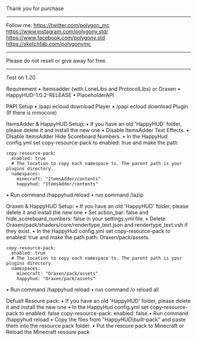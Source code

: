 Thank you for purchase
_______________________________________

Follow me:
https://twitter.com/polygon_mc
https://www.instagram.com/polygony.std/
https://www.facebook.com/polygony.std
https://sketchfab.com/polygonymc

_______________________________________

Please do not resell or give away for free.
_______________________________________

Test on 1.20

Requirement
  • Itemsadder (with LoneLibs and ProtocolLibs) or Oraxen
  • HappyHUD-1.0.2-RELEASE
  • PlaceholderAPI


PAPI Setup
  • /papi ecloud download Player
  • /papi ecloud download Plugin (If there is mmocore)

ItemsAdder & HappyHUD Setup:
  • If you have an old 'HappyHUD' folder, please delete it and install the new one
  • Disable ItemsAdder Text Effects.
  • Disable ItemsAdder Hide Scoreboard Numbers.
  • In the HappyHud config.yml set copy-resource-pack to enabled: true and make the path

    copy-resource-pack:
      enabled: true
      # The location to copy each namespace to. The parent path is your plugins directory.
      namespaces:
        minecraft: "ItemsAdder/contents"
        happyhud: "ItemsAdder/contents"
  • Run command /happyhud reload
  • run command /iazip

Oraxen & HappyHUD Setup:
  • If you have an old 'HappyHUD' folder, please delete it and install the new one
  • Set action_bar: false and hide_scoreboard_numbers: false in your settings.yml file.
  • Delete Oraxen/pack/shaders/core/rendertype_text.json and rendertype_text.vsh if they exist.
  • In the HappyHud config.yml set copy-resource-pack to enabled: true and make the path path: Oraxen/pack/assets.

    copy-resource-pack:
      enabled: true
      # The location to copy each namespace to. The parent path is your plugins directory.
      namespaces:
        minecraft: "Oraxen/pack/assets"
        happyhud: "Oraxen/pack/assets"
	
  • Run command /happyhud reload
  • run command /o reload all

Defualt Resoure pack:
  • If you have an old 'HappyHUD' folder, please delete it and install the new one
  • In the HappyHud config.yml set copy-resource-pack to enabled: false
    copy-resource-pack:
      enabled: false
  • Run command /happyhud reload
  • Copy the files from "HappyHUD\built-pack" and paste them into the resource pack folder.
  • Put the resoure pack to Minecraft or Reload the Minecraft resoure pack